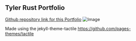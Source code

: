 ## Tyler Rust Portfolio

[Github repository link for this Portfolio](https://github.com/strrules105/Portfolio)
![Image](https://github.com/strrules105/Portfolio/blob/main/Self-Picture.png)

Made using the jekyll-theme-tactile https://github.com/pages-themes/tactile
